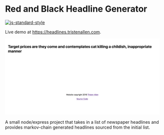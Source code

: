 # Red and Black Headline Generator
[![js-standard-style](https://img.shields.io/badge/code%20style-standard-brightgreen.svg)](http://standardjs.com)

Live demo at <https://headlines.tristenallen.com>.

![Headline Generator](readme-img/headline-gen.png)

A small node/express project that takes in a list of newspaper headlines and provides markov-chain generated headlines sourced from the initial list.